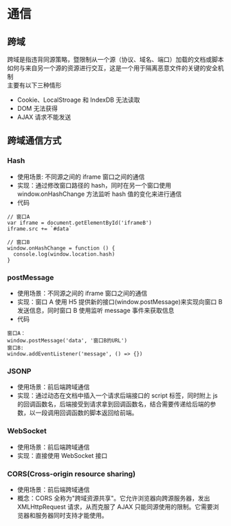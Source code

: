 # 通信

## 跨域

跨域是指违背同源策略，暨限制从一个源（协议、域名、端口）加载的文档或脚本如何与来自另一个源的资源进行交互，这是一个用于隔离恶意文件的关键的安全机制  
主要有以下三种情形

- Cookie、LocalStroage 和 IndexDB 无法读取
- DOM 无法获得
- AJAX 请求不能发送

## 跨域通信方式

### Hash

- 使用场景: 不同源之间的 iframe 窗口之间的通信
- 实现：通过修改窗口路径的 hash，同时在另一个窗口使用 window.onHashChange 方法监听 hash 值的变化来进行通信
- 代码

```[js]
// 窗口A
var iframe = document.getElementById('iframeB')
iframe.src += `#data`

// 窗口B
window.onHashChange = function () {
  console.log(window.location.hash)
}
```

### postMessage

- 使用场景：不同源之间的 iframe 窗口之间的通信
- 实现：窗口 A 使用 H5 提供新的接口(window.postMessage)来实现向窗口 B 发送信息，同时窗口 B 使用监听 message 事件来获取信息
- 代码

```[js]
窗口A：
window.postMessage('data', '窗口B的URL')
窗口B:
window.addEventListener('message', () => {})
```

### JSONP

- 使用场景：前后端跨域通信
- 实现：通过动态在文档中插入一个请求后端接口的 script 标签，同时附上 js 的回调函数名，后端接受到请求拿到回调函数名，结合需要传递给后端的参数，以一段调用回调函数的脚本返回给前端。

### WebSocket

- 使用场景：前后端跨域通信
- 实现：直接使用 WebSocket 接口

### CORS(Cross-origin resource sharing)

- 使用场景：前后端跨域通信
- 概念：CORS 全称为"跨域资源共享"。它允许浏览器向跨源服务器，发出 XMLHttpRequest 请求，从而克服了 AJAX 只能同源使用的限制。它需要浏览器和服务器同时支持才能使用。
